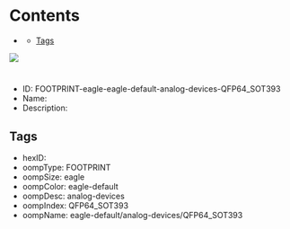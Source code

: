 



Contents
========

* [](#)
	* [Tags](#tags)
  
![][im]
# 

- ID: FOOTPRINT-eagle-eagle-default-analog-devices-QFP64_SOT393
- Name: 
- Description: 

## Tags

- hexID: 
- oompType: FOOTPRINT
- oompSize: eagle
- oompColor: eagle-default
- oompDesc: analog-devices
- oompIndex: QFP64_SOT393
- oompName: eagle-default/analog-devices/QFP64_SOT393



[im]: image.png
